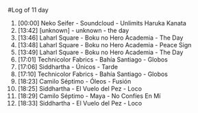#Log of 11 day

1. [00:00] Neko Seifer - Soundcloud - Unlimits Haruka Kanata
1. [13:42] [unknown] - unknown - the day
1. [13:46] Laharl Square - Boku no Hero Academia - The Day
1. [13:48] Laharl Square - Boku no Hero Academia - Peace Sign
1. [13:49] Laharl Square - Boku no Hero Academia - The Day
1. [17:01] Technicolor Fabrics - Bahía Santiago - Globos
1. [17:06] Siddhartha - Únicos - Tarde
1. [17:10] Technicolor Fabrics - Bahía Santiago - Globos
1. [18:23] Camilo Séptimo - Óleos - Fusión
1. [18:25] Siddhartha - El Vuelo del Pez - Loco
1. [18:29] Camilo Séptimo - Maya - No Confíes En Mí
1. [18:33] Siddhartha - El Vuelo del Pez - Loco
